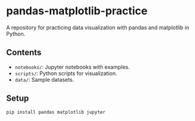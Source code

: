 # pandas-matplotlib-practice

A repository for practicing data visualization with pandas and matplotlib in Python.

## Contents
- `notebooks/`: Jupyter notebooks with examples.
- `scripts/`: Python scripts for visualization.
- `data/`: Sample datasets.

## Setup
```bash
pip install pandas matplotlib jupyter
